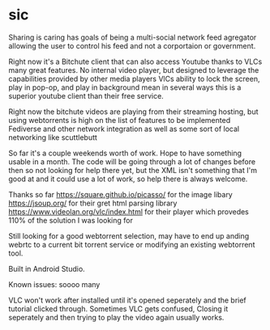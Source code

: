 # sic

Sharing is caring has goals of being a multi-social network feed agregator allowing the user to control his feed and not a corportaion or government.

Right now it's a Bitchute client that can also access Youtube thanks to VLCs many great features. No internal video player, but designed to leverage the capabilities provided by other media players
VlCs ability to lock the screen, play in pop-op, and play in background mean in several ways this is a superior youtube client than their free service.

Right now the bitchute videos are playing from their streaming hosting, but using webtorrents is high on the list of features to be implemented
Fediverse and other network integration as well as some sort of local networking like scuttlebutt

So far it's a couple weekends worth of work. Hope to have something usable in a month. The code will be going through a lot of changes before then so not looking for help there yet, but the XML isn't something that I'm good at and it could use a lot of work, so help there is always welcome.

Thanks so far
https://square.github.io/picasso/ for the image libary
https://jsoup.org/ for their gret html parsing library
https://www.videolan.org/vlc/index.html for their player which provedes 110% of the solution I was looking for

Still looking for a good webtorrent selection, may have to end up anding webrtc to a current bit torrent service or modifying an existing webtorrent tool.

Built in Android Studio.

Known issues:
soooo many

VLC won't work after installed until it's opened seperately and the brief tutorial clicked through.
Sometimes VLC gets confused, Closing it seperately and then trying to play the video again usually works.

